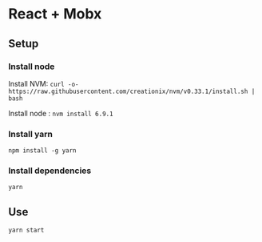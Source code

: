 # React + Mobx


## Setup

### Install node
  
  Install NVM: `curl -o- https://raw.githubusercontent.com/creationix/nvm/v0.33.1/install.sh | bash`
  
  Install node : `nvm install 6.9.1`

### Install yarn

 `npm install -g yarn`

### Install dependencies

 `yarn`


## Use

 `yarn start`
